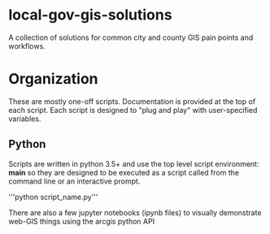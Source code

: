 # local-gov-gis-solutions
A collection of solutions for common city and county GIS pain points and workflows.

# Organization
These are mostly one-off scripts. Documentation is provided at the top of each
script. Each script is designed to "plug and play" with user-specified variables.

## Python  
Scripts are written in python 3.5+ and use the top level script environment:
__main__ so they are designed to be executed as a script called from the command
line or an interactive prompt.

'''python script_name.py'''

There are also a few jupyter notebooks (ipynb files) to visually demonstrate
web-GIS things using the arcgis python API
